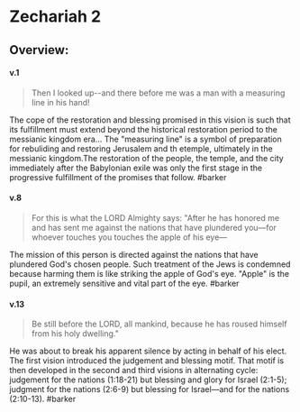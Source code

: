 # Zechariah 2

## Overview:


#### v.1
>Then I looked up--and there before me was a man with a measuring line in his hand!

The cope of the restoration and blessing promised in this vision is such that its fulfillment must extend beyond the historical restoration period to the messianic kingdom era... The "measuring line" is a symbol of preparation for rebuliding and restoring Jerusalem and th etemple, ultimately in the messianic kingdom.The restoration of the people, the temple, and the city immediately after the Babylonian exile was only the first stage in the progressive fulfillment of the promises that follow.
#barker 

#### v.8
>For this is what the LORD Almighty says: "After he has honored me and has sent me against the nations that have plundered you—for whoever touches you touches the apple of his eye—

The mission of this person is directed against the nations that have plundered God's chosen people. Such treatment of the Jews is condemned because harming them is like striking the apple of God's eye. "Apple" is the pupil, an extremely sensitive and vital part of the eye.
#barker 

#### v.13
>Be still before the LORD, all mankind, because he has roused himself from his holy dwelling."

He was about to break his apparent silence by acting in behalf of his elect. The first vision introduced the judgement and blessing motif. That motif is then developed in the second and third visions in alternating cycle: judgement for the nations (1:18-21) but blessing and glory for Israel (2:1-5); judgment for the nations (2:6-9) but blessing for Israel—and for the nations (2:10-13).
#barker 